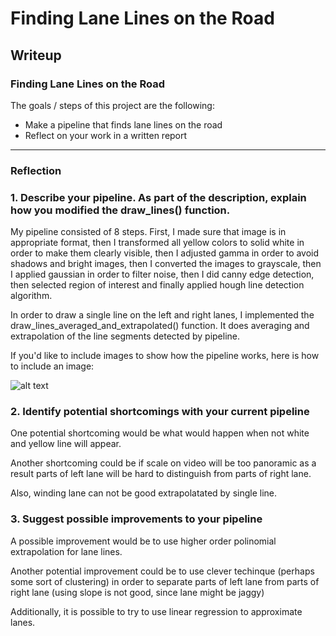 # **Finding Lane Lines on the Road** 

## Writeup

### Finding Lane Lines on the Road

The goals / steps of this project are the following:
* Make a pipeline that finds lane lines on the road
* Reflect on your work in a written report


[//]: # (Image References)

[image1]: ./examples/grayscale.jpg "Grayscale"

---

### Reflection

### 1. Describe your pipeline. As part of the description, explain how you modified the draw_lines() function.

My pipeline consisted of 8 steps. First, I made sure that image is in appropriate format, then I transformed all yellow colors to solid white in order to make them clearly visible, then I adjusted gamma in order to avoid shadows and bright images, then I converted the images to grayscale, then I applied gaussian in order to filter noise, then I did canny edge detection, then selected region of interest and finally applied hough line detection algorithm. 

In order to draw a single line on the left and right lanes, I implemented the draw_lines_averaged_and_extrapolated() function. It does averaging and extrapolation of the line segments detected by pipeline.

If you'd like to include images to show how the pipeline works, here is how to include an image: 

![alt text][image1]


### 2. Identify potential shortcomings with your current pipeline


One potential shortcoming would be what would happen when not white and yellow line will appear. 

Another shortcoming could be if scale on video will be too panoramic as a result parts of left lane will be hard to distinguish from parts of right lane.

Also, winding lane can not be good extrapolatated by single line.


### 3. Suggest possible improvements to your pipeline

A possible improvement would be to use higher order polinomial extrapolation for lane lines.

Another potential improvement could be to use clever techinque (perhaps some sort of clustering) in order to separate parts of left lane from parts of right lane (using slope is not good, since lane might be jaggy)

Additionally, it is possible to try to use linear regression to approximate lanes.
